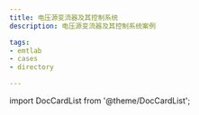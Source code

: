 ```yaml
---
title: 电压源变流器及其控制系统
description: 电压源变流器及其控制系统案例

tags:
- emtlab
- cases
- directory

---
```


import DocCardList from '@theme/DocCardList';

<DocCardList />